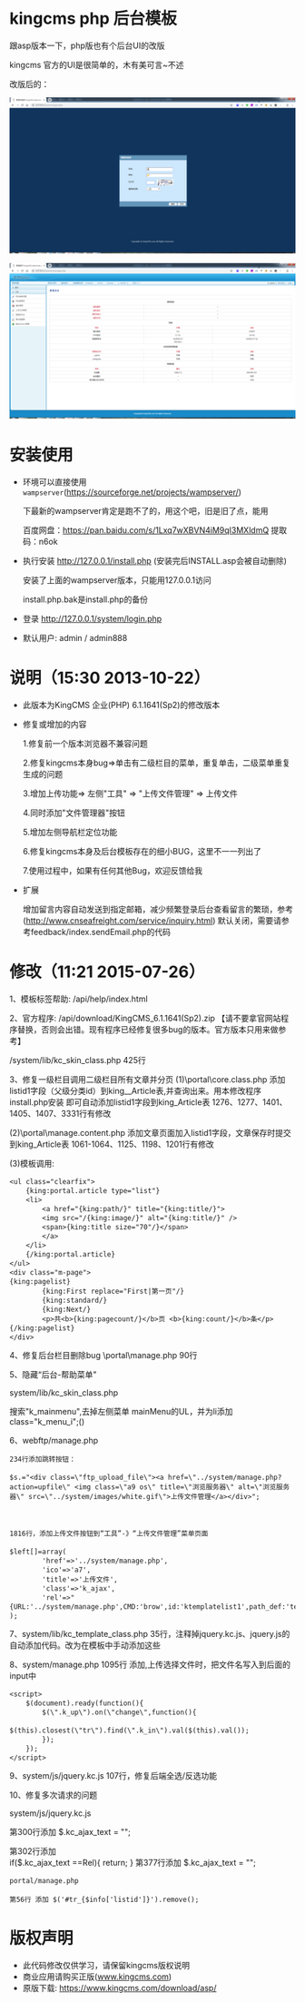 # kingcms php 后台模板

跟asp版本一下，php版也有个后台UI的改版

kingcms 官方的UI是很简单的，木有美可言~不述

改版后的：

![](./screenshot/login.png)

![](./screenshot/manage.png)

# 安装使用

+ 环境可以直接使用`wampserver`(https://sourceforge.net/projects/wampserver/)
   
  下最新的wampserver肯定是跑不了的，用这个吧，旧是旧了点，能用

  百度网盘：https://pan.baidu.com/s/1Lxq7wXBVN4iM9qI3MXldmQ 
  提取码：n6ok

+ 执行安装 http://127.0.0.1/install.php (安装完后INSTALL.asp会被自动删除)

  安装了上面的wampserver版本，只能用127.0.0.1访问
  
  install.php.bak是install.php的备份

+ 登录 http://127.0.0.1/system/login.php
+ 默认用户: admin / admin888

# 说明（15:30 2013-10-22）

+ 此版本为KingCMS 企业(PHP) 6.1.1641(Sp2)的修改版本

+ 修复或增加的内容

  1.修复前一个版本浏览器不兼容问题

  2.修复kingcms本身bug=>单击有二级栏目的菜单，重复单击，二级菜单重复生成的问题

  3.增加上传功能=> 左侧"工具" => "上传文件管理" => 上传文件

  4.同时添加"文件管理器"按钮

  5.增加左侧导航栏定位功能

  6.修复kingcms本身及后台模板存在的细小BUG，这里不一一列出了

  7.使用过程中，如果有任何其他Bug，欢迎反馈给我

+ 扩展

  增加留言内容自动发送到指定邮箱，减少频繁登录后台查看留言的繁琐，参考(http://www.cnseafreight.com/service/inquiry.html)
  默认关闭，需要请参考feedback/index.sendEmail.php的代码

# 修改（11:21 2015-07-26）

1、模板标签帮助:
/api/help/index.html

2、官方程序:
/api/download/KingCMS_6.1.1641(Sp2).zip 
【请不要拿官网站程序替换，否则会出错。现有程序已经修复很多bug的版本。官方版本只用来做参考】

/system/lib/kc_skin_class.php  425行

3、修复一级栏目调用二级栏目所有文章并分页
(1)\portal\core.class.php   添加listid1字段（父级分类id）到king__Article表,并查询出来。用本修改程序install.php安装
即可自动添加listid1字段到king_Article表
1276、1277、1401、1405、1407、3331行有修改

(2)\portal\manage.content.php  添加文章页面加入listid1字段，文章保存时提交到king_Article表
1061-1064、1125、1198、1201行有修改

(3)模板调用:
```
<ul class="clearfix">
    {king:portal.article type="list"}
    <li>
        <a href="{king:path/}" title="{king:title/}">
        <img src="/{king:image/}" alt="{king:title/}" />
        <span>{king:title size="70"/}</span>
        </a>
    </li>
    {/king:portal.article}
</ul>
<div class="m-page">
{king:pagelist}
        {king:First replace="First|第一页"/}
        {king:standard/}
        {king:Next/}
        <p>共<b>{king:pagecount/}</b>页 <b>{king:count/}</b>条</p>
{/king:pagelist}
</div>
```

4、修复后台栏目删除bug
\portal\manage.php  90行


5、隐藏“后台-帮助菜单" 

system/lib/kc_skin_class.php

搜索"k_mainmenu",去掉左侧菜单 mainMenu的UL，并为li添加class="k_menu_i";()

6、webftp/manage.php   

	234行添加跳转按钮：
	
	$s.="<div class=\"ftp_upload_file\"><a href=\"../system/manage.php?action=upfile\" <img class=\"a9 os\" title=\"浏览服务器\" alt=\"浏览服务器\" src=\"../system/images/white.gif\">上传文件管理</a></div>";

	

    1816行，添加上传文件按钮到“工具”-》“上传文件管理”菜单页面

	$left[]=array(
			'href'=>'../system/manage.php',
			'ico'=>'a7',
			'title'=>'上传文件',
			'class'=>'k_ajax',
			'rel'=>"{URL:'../system/manage.php',CMD:'brow',id:'ktemplatelist1',path_def:'template/',jsfun:'',is:0,filetype:0,VAL:''}"
	);



7、system/lib/kc_template_class.php   35行，注释掉jquery.kc.js、jquery.js的自动添加代码。改为在模板中手动添加这些

8、system/manage.php 1095行 添加,上传选择文件时，把文件名写入到后面的input中

	<script>
		$(document).ready(function(){
			$(\".k_up\").on(\"change\",function(){
				$(this).closest(\"tr\").find(\".k_in\").val($(this).val());
			});
		});
	</script>
9、system/js/jquery.kc.js  107行，修复后端全选/反选功能


10、修复多次请求的问题

   system/js/jquery.kc.js   
   
   第300行添加   $.kc_ajax_text = "";
   
   第302行添加    
   		if($.kc_ajax_text ==Rel){
			return;
		} 
    第377行添加 $.kc_ajax_text = "";
	
	
	portal/manage.php
	
	第56行 添加 $('#tr_{$info['listid']}').remove();



# 版权声明
+ 此代码修改仅供学习，请保留kingcms版权说明
+ 商业应用请购买正版(www.kingcms.com)
+ 原版下载: https://www.kingcms.com/download/asp/